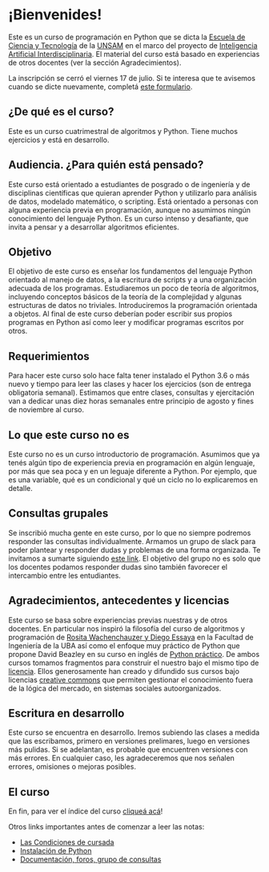 # ¡Bienvenides!

Este es un curso de programación en Python que se dicta la [Escuela de Ciencia y Tecnología](http://www.unsam.edu.ar/escuelas/ciencia/) de la [UNSAM](https://www.unsam.edu.ar/) en el marco del proyecto de [Inteligencia Artificial Interdisciplinaria](http://noticias.unsam.edu.ar/2019/09/16/la-unsam-piensa-la-inteligencia-artificial-interdisciplinaria/). El material del curso está basado en experiencias de otros docentes (ver la sección Agradecimientos).

La inscripción se cerró el viernes 17 de julio. Si te interesa que te avisemos cuando se dicte nuevamente, completá [este formulario](https://forms.gle/9mMAxRKyQF5SCLuE6).

## ¿De qué es el curso?

Este es un curso cuatrimestral de algoritmos y Python. Tiene muchos ejercicios y está en desarrollo.

## Audiencia. ¿Para quién está pensado?

Este curso está orientado a estudiantes de posgrado o de ingeniería y de disciplinas científicas que quieran aprender Python y utilizarlo para análisis de datos, modelado matemático, o scripting. Está orientado a personas con alguna experiencia previa en programación, aunque no asumimos ningún conocimiento del lenguaje Python. Es un curso intenso y desafiante, que invita a pensar y a desarrollar algoritmos eficientes.

## Objetivo

El objetivo de este curso es enseñar los fundamentos del lenguaje Python orientado al manejo de datos, a la escritura de scripts y a una organización adecuada de los programas. Estudiaremos un poco de teoría de algoritmos, incluyendo conceptos básicos de la teoría de la complejidad y algunas estructuras de datos no triviales. Introduciremos la programación orientada a objetos. Al final de este curso deberían poder escribir sus propios programas en Python así como leer y modificar programas escritos por otros.

## Requerimientos

Para hacer este curso solo hace falta tener instalado el Python 3.6 o más nuevo y tiempo para leer las clases y hacer los ejercicios (son de entrega obligatoria semanal). Estimamos que entre clases, consultas y ejercitación van a dedicar unas diez horas semanales entre principio de agosto y fines de noviembre al curso. 

## Lo que este curso no es

Este curso no es un curso introductorio de programación. Asumimos que ya tenés algún tipo de experiencia previa en programación en algún lenguaje, por más que sea poca y en un leguaje diferente a Python. Por ejemplo, que es una variable, qué es un condicional y qué un ciclo no lo explicaremos en detalle.

## Consultas grupales

Se inscribió mucha gente en este curso, por lo que no siempre podremos responder las consultas individualmente. Armamos un grupo de slack para poder plantear y responder dudas y problemas de una forma organizada. Te invitamos a sumarte siguiendo [este link](./Slack.md). El objetivo del grupo no es solo que los docentes podamos responder dudas sino también favorecer el intercambio entre les entudiantes.

## Agradecimientos, antecedentes y licencias

Este curso se basa sobre experiencias previas nuestras y de otros docentes. En particular nos inspiró la filosofía del curso de algoritmos y programación de [Rosita Wachenchauzer y Diego Essaya](https://algoritmos1rw.ddns.net/) en la Facultad de Ingeniería de la UBA así como el enfoque muy práctico de Python que propone David Beazley en su curso en inglés de [Python práctico](https://github.com/dabeaz-course/practical-python). De ambos cursos tomamos fragmentos para construir el nuestro bajo el mismo tipo de [licencia](./LICENSE.md). Ellos generosamente han creado y difundido sus cursos bajo licencias [creative commons](http://www.creativecommons.org.ar/) que permiten gestionar el conocimiento fuera de la lógica del mercado, en sistemas sociales autoorganizados.

## Escritura en desarrollo 
Este curso se encuentra en desarrollo. Iremos subiendo las clases a medida que las escribamos, primero en versiones prelimares, luego en versiones más pulidas. Si se adelantan, es probable que encuentren versiones con más errores. En cualquier caso, les agradeceremos que nos señalen errores, omisiones o mejoras posibles.

## El curso
En fin, para ver el índice del curso [cliqueá acá](./Contenidos.md)!

Otros links importantes antes de comenzar a leer las notas:
* [Las Condiciones de cursada](./Cursada.md)
* [Instalación de Python](./Instalacion.md)
* [Documentación, foros, grupo de consultas](./Slack.md)